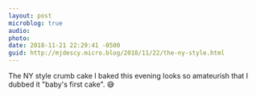 ```yaml
---
layout: post
microblog: true
audio: 
photo: 
date: 2018-11-21 22:29:41 -0500
guid: http://mjdescy.micro.blog/2018/11/22/the-ny-style.html
---
```

The NY style crumb cake I baked this evening looks so amateurish that I dubbed it "baby's first cake". 😅
